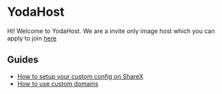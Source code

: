 # YodaHost

Hi! Welcome to YodaHost. We are a invite only image host which you can apply to join [here](https://discord.gg/windows)

## Guides
- [How to setup your custom config on ShareX](./guides/custom-domains.md)
- [How to use custom domains](./guides/custom-domains.md)
